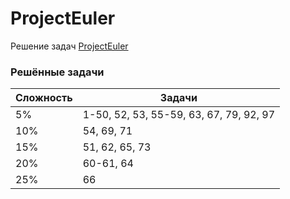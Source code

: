# ProjectEuler

Решение задач [ProjectEuler](https://projecteuler.net)

### Решённые задачи

| Сложность | Задачи                                  |
|-----------|-----------------------------------------|
| 5%        | 1-50, 52, 53, 55-59, 63, 67, 79, 92, 97 |
| 10%       | 54, 69, 71                              |
| 15%       | 51, 62, 65, 73                          |
| 20%       | 60-61, 64                               |
| 25%       | 66                                      |